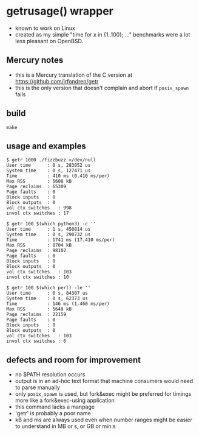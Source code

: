 # getrusage() wrapper
- known to work on Linux
- created as my simple "time for x in {1..100}; ..." benchmarks were a lot less pleasant on OpenBSD.

## Mercury notes
- this is a Mercury translation of the C version at https://github.com/jrfondren/getr
- this is the only version that doesn't complain and abort if `posix_spawn` fails

## build
```
make
```

## usage and examples
```
$ getr 1000 ./fizzbuzz >/dev/null
User time      : 0 s, 283052 us
System time    : 0 s, 127471 us
Time           : 410 ms (0.410 ms/per)
Max RSS        : 5608 kB
Page reclaims  : 65309
Page faults    : 0
Block inputs   : 0
Block outputs  : 0
vol ctx switches   : 998
invol ctx switches : 17

$ getr 100 $(which python3) -c ''
User time      : 1 s, 450814 us
System time    : 0 s, 290732 us
Time           : 1741 ms (17.410 ms/per)
Max RSS        : 8704 kB
Page reclaims  : 98102
Page faults    : 0
Block inputs   : 0
Block outputs  : 0
vol ctx switches   : 103
invol ctx switches : 10

$ getr 100 $(which perl) -le ''
User time      : 0 s, 84307 us
System time    : 0 s, 62373 us
Time           : 146 ms (1.460 ms/per)
Max RSS        : 5648 kB
Page reclaims  : 22159
Page faults    : 0
Block inputs   : 0
Block outputs  : 0
vol ctx switches   : 103
invol ctx switches : 6
```

## defects and room for improvement
- no $PATH resolution occurs
- output is in an ad-hoc text format that machine consumers would need to parse manually
- only `posix_spawn` is used, but fork&exec might be preferred for timings more like a fork&exec-using application
- this command lacks a manpage
- 'getr' is probably a poor name
- kB and ms are always used even when number ranges might be easier to understand in MB or s, or GB or min:s
